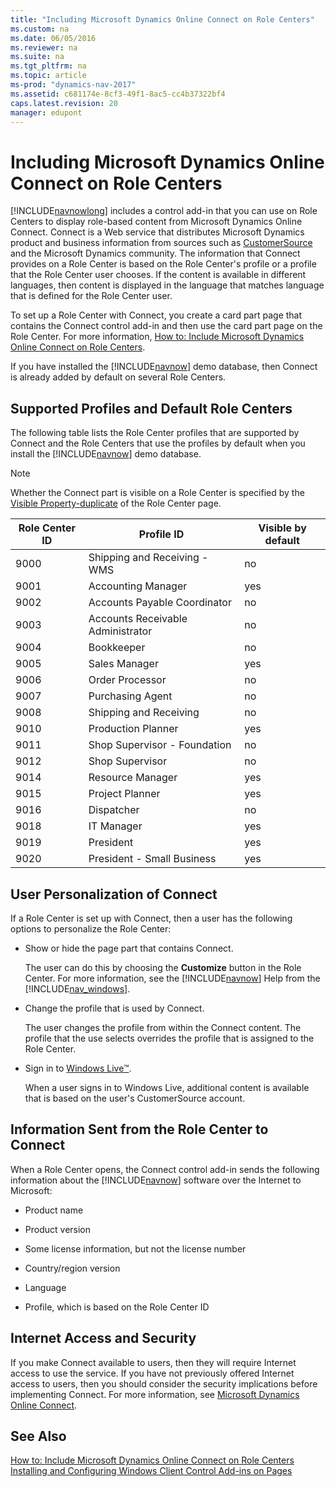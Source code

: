 ```yaml
---
title: "Including Microsoft Dynamics Online Connect on Role Centers"
ms.custom: na
ms.date: 06/05/2016
ms.reviewer: na
ms.suite: na
ms.tgt_pltfrm: na
ms.topic: article
ms-prod: "dynamics-nav-2017"
ms.assetid: c681174e-8cf3-49f1-8ac5-cc4b37322bf4
caps.latest.revision: 20
manager: edupont
---
```

# Including Microsoft Dynamics Online Connect on Role Centers
[!INCLUDE[navnowlong](includes/navnowlong_md.md)] includes a control add-in that you can use on Role Centers to display role-based content from Microsoft Dynamics Online Connect. Connect is a Web service that distributes Microsoft Dynamics product and business information from sources such as [CustomerSource](http://go.microsoft.com/fwlink/?LinkID=153696) and the Microsoft Dynamics community. The information that Connect provides on a Role Center is based on the Role Center's profile or a profile that the Role Center user chooses. If the content is available in different languages, then content is displayed in the language that matches language that is defined for the Role Center user.  
  
 To set up a Role Center with Connect, you create a card part page that contains the Connect control add-in and then use the card part page on the Role Center. For more information, [How to: Include Microsoft Dynamics Online Connect on Role Centers](How%20to:%20Include%20Microsoft%20Dynamics%20Online%20Connect%20on%20Role%20Centers.md).  
  
 If you have installed the [!INCLUDE[navnow](includes/navnow_md.md)] demo database, then Connect is already added by default on several Role Centers.  
  
## Supported Profiles and Default Role Centers  
 The following table lists the Role Center profiles that are supported by Connect and the Role Centers that use the profiles by default when you install the [!INCLUDE[navnow](includes/navnow_md.md)] demo database.  
  
> [!NOTE]  
>  Whether the Connect part is visible on a Role Center is specified by the [Visible Property-duplicate](Visible-Property-duplicate.md) of the Role Center page.  
  
|Role Center ID|Profile ID|Visible by default|  
|--------------------|----------------|------------------------|  
|9000|Shipping and Receiving - WMS|no|  
|9001|Accounting Manager|yes|  
|9002|Accounts Payable Coordinator|no|  
|9003|Accounts Receivable Administrator|no|  
|9004|Bookkeeper|no|  
|9005|Sales Manager|yes|  
|9006|Order Processor|no|  
|9007|Purchasing Agent|no|  
|9008|Shipping and Receiving|no|  
|9010|Production Planner|yes|  
|9011|Shop Supervisor - Foundation|no|  
|9012|Shop Supervisor|no|  
|9014|Resource Manager|yes|  
|9015|Project Planner|yes|  
|9016|Dispatcher|no|  
|9018|IT Manager|yes|  
|9019|President|yes|  
|9020|President - Small Business|yes|  
  
## User Personalization of Connect  
 If a Role Center is set up with Connect, then a user has the following options to personalize the Role Center:  
  
-   Show or hide the page part that contains Connect.  
  
     The user can do this by choosing the **Customize** button in the Role Center. For more information, see the [!INCLUDE[navnow](includes/navnow_md.md)] Help from the [!INCLUDE[nav_windows](includes/nav_windows_md.md)].  
  
-   Change the profile that is used by Connect.  
  
     The user changes the profile from within the Connect content. The profile that the use selects overrides the profile that is assigned to the Role Center.  
  
-   Sign in to [Windows Live™](http://go.microsoft.com/fwlink/?LinkID=159772).  
  
     When a user signs in to Windows Live, additional content is available that is based on the user's CustomerSource account.  
  
## Information Sent from the Role Center to Connect  
 When a Role Center opens, the Connect control add-in sends the following information about the [!INCLUDE[navnow](includes/navnow_md.md)] software over the Internet to Microsoft:  
  
-   Product name  
  
-   Product version  
  
-   Some license information, but not the license number  
  
-   Country/region version  
  
-   Language  
  
-   Profile, which is based on the Role Center ID  
  
## Internet Access and Security  
 If you make Connect available to users, then they will require Internet access to use the service. If you have not previously offered Internet access to users, then you should consider the security implications before implementing Connect. For more information, see [Microsoft Dynamics Online Connect](Microsoft-Dynamics-Online-Connect.md).  
  
## See Also  
 [How to: Include Microsoft Dynamics Online Connect on Role Centers](How%20to:%20Include%20Microsoft%20Dynamics%20Online%20Connect%20on%20Role%20Centers.md)   
 [Installing and Configuring Windows Client Control Add-ins on Pages](Installing-and-Configuring-Windows-Client-Control-Add-ins-on-Pages.md)